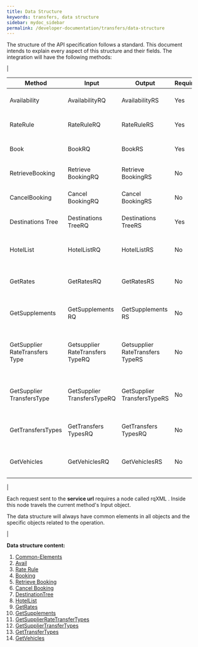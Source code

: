 ```yaml
---
title: Data Structure
keywords: transfers, data structure
sidebar: mydoc_sidebar
permalink: /developer-documentation/transfers/data-structure
---
```


The structure of the API specification follows a standard. This document
intends to explain every aspect of this structure and their fields. The
integration will have the following methods:

| 

| **Method**		| **Input**		| **Output**		|  **Required**	| **Description**				| **Endpoint**					|
| --------------------- | --------------------- | --------------------- | ------------- | --------------------------------------------- | --------------------------------------------- |
| Availability		| AvailabilityRQ	| AvailabilityRS	| Yes		| Makes an availability search   		| Transfers Booking Endpoint                    |
| RateRule		| RateRuleRQ		| RateRuleRS		| Yes 		| Makes a pre-booking      			| Transfers Booking Endpoint			|
| Book    		| BookRQ   		| BookRS   		| Yes 		| Creates a booking        			| Transfers Booking Endpoint			|
| RetrieveBooking	| Retrieve BookingRQ	| Retrieve BookingRS	| No  		| Retrieves Booking details			| Transfers Booking Endpoint			|
| CancelBooking		| Cancel BookingRQ	| Cancel BookingRS	| No  		| Cancels a booking        			| Transfers Booking Endpoint			|
| Destinations Tree	| Destinations TreeRQ	| Destinations TreeRS	| Yes 		| Gets a hierarchical list of destinations	| Transfers Booking Endpoint			|
| HotelList		| HotelListRQ		| HotelListRS		| No  		| Gets a list of the hotels with a basic information | Transfers Booking Endpoint		|
| GetRates		| GetRatesRQ		| GetRatesRS		| No  		| Gets a list of the rates with a basic information | Transfers Booking Endpoint		|
| GetSupplements	| GetSupplements RQ	| GetSupplements RS	| No  		| Gets a list of the supplements with a basic information | Transfers Booking Endpoint		|
| GetSupplier RateTransfers Type | Getsupplier RateTransfers TypeRQ | Getsupplier RateTransfers TypeRS | No | Gets a list of the types of suppliers transfers rates with a basicinformation | Transfers Booking Endpoint |
| GetSupplier TransfersType | GetSupplier TransfersTypeRQ | GetSupplier TransfersTypeRS | No | Gets a list of the suppliers transfers types with a basic information | Transfers Booking Endpoint |
| GetTransfersTypes  	| GetTransfers TypesRQ	| GetTransfers TypesRQ	| No  		| Gets a list of the transfers types with a basic information | Transfers Booking Endpoint	|
| GetVehicles     	| GetVehiclesRQ		| GetVehiclesRS		| No  		| Gets a list of the vehicles with a basic information | Transfers Booking Endpoint		|
                             
|

Each request sent to the **service url** requires a node called rqXML .
Inside this node travels the current method's Input object.

The data structure will always have common elements in all objects and
the specific objects related to the operation.

|

**Data structure content:**

1. [Common-Elements](/developer-documentation/transfers/DSF/common-elements)
2. [Avail](/developer-documentation/transfers/DSF/avail)
3. [Rate Rule](/developer-documentation/transfers/DSF/rate-rule)
4. [Booking](/developer-documentation/transfers/DSF/reservation)
5. [Retrieve Booking](/developer-documentation/transfers/DSF/retrieve-booking)
6. [Cancel Booking](/developer-documentation/transfers/DSF/cancel-booking)
7. [DestinationTree](/developer-documentation/transfers/DSF/destionationtree)
8. [HotelList](/developer-documentation/transfers/DSF/hotel-list)
9. [GetRates](/developer-documentation/transfers/DSF/GetRates)
10. [GetSupplements](/developer-documentation/transfers/DSF/GetSupplements)
11. [GetSupplierRateTransferTypes](/developer-documentation/transfers/DSF/GetSupplierRateTransfersTypes)
12. [GetSupplierTransferTypes](/developer-documentation/transfers/DSF/GetSupplierTransferTypes)
13. [GetTransferTypes](/developer-documentation/transfers/DSF/GetTransferTypes)
14. [GetVehicles](/developer-documentation/transfers/DSF/GetVehicles)





